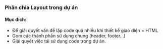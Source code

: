 ### Phân chia Layout trong dự án

#### Mục đích:

- Để giải quyết vấn đề lặp code quá nhiều khi thiết kế giao diện = HTML
- Gom các thành phần sử dụng chung (header, footer...)
- Giải quyết việc tái sử dụng code trong dự án.
